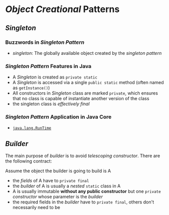 # *Object Creational* Patterns
## *Singleton*
### Buzzwords in *Singleton Pattern*
* *singleton*: The globally available object created by the *singleton pattern*
### *Singleton Pattern* Features in Java
* A *Singleton* is created as `private static`
* A *Singleton* is accessed via a single `public static` method (often named as `getInstance()`)
* All constructors in *Singleton* class are marked `private`, which ensures that no class is capable of instantiate another version of the class 
* the singleton class is *effectively final*
### *Singleton Pattern* Application in Java Core
* [`java.lang.RunTime`](http://grepcode.com/file/repository.grepcode.com/java/root/jdk/openjdk/8-b132/java/lang/Runtime.java)
## *Builder*
The main purpose of *builder* is to avoid *telescoping constructor*. There are the following contract:

Assume the object the builder is going to build is A

* the *fields* of A have to `private final`
* the *builder* of A is usually a *nested* `static` class in A
* A is usually immutable **without any public constructor** but one `private` *constructor* whose parameter is the *builder*
* the required fields in the *builder* have to `private final`, others don't necessarily need to be

